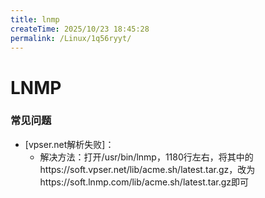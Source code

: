 ```yaml
---
title: lnmp
createTime: 2025/10/23 18:45:28
permalink: /Linux/1q56ryyt/
---
```

# LNMP

### 常见问题
- [vpser.net解析失败]：
  - 解决方法：打开/usr/bin/lnmp，1180行左右，将其中的https://soft.vpser.net/lib/acme.sh/latest.tar.gz，改为https://soft.lnmp.com/lib/acme.sh/latest.tar.gz即可